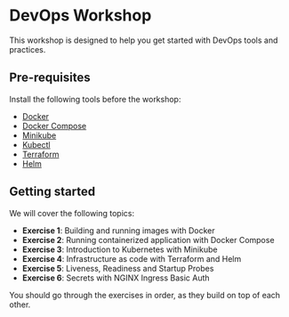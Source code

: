 # DevOps Workshop

This workshop is designed to help you get started with DevOps tools and practices.

## Pre-requisites

Install the following tools before the workshop:

- [Docker](https://docs.docker.com/get-docker/)
- [Docker Compose](https://docs.docker.com/compose/install/)
- [Minikube](https://minikube.sigs.k8s.io/docs/start/)
- [Kubectl](https://kubernetes.io/docs/tasks/tools/install-kubectl/)
- [Terraform](https://learn.hashicorp.com/tutorials/terraform/install-cli)
- [Helm](https://helm.sh/docs/intro/install/)

## Getting started

We will cover the following topics:

- **Exercise 1**: Building and running images with Docker
- **Exercise 2**: Running containerized application with Docker Compose
- **Exercise 3**: Introduction to Kubernetes with Minikube
- **Exercise 4**: Infrastructure as code with Terraform and Helm
- **Exercise 5**: Liveness, Readiness and Startup Probes
- **Exercise 6**: Secrets with NGINX Ingress Basic Auth

You should go through the exercises in order, as they build on top of each other.
